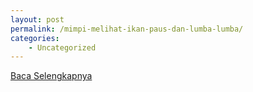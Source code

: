 ```yaml
---
layout: post
permalink: /mimpi-melihat-ikan-paus-dan-lumba-lumba/
categories:
    - Uncategorized
---
```


[Baca Selengkapnya](/03)